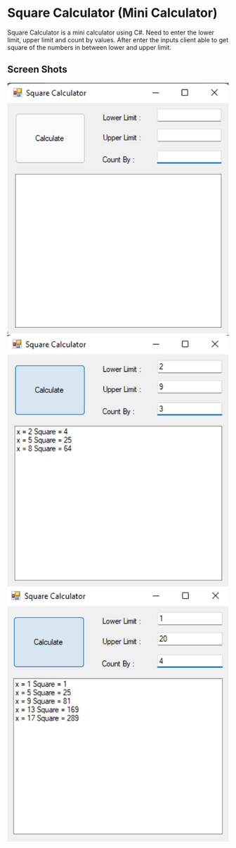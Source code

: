 # Square Calculator (Mini Calculator)

Square Calculator is a mini calculator using C#. Need to enter the lower limit, upper limit and count by values. After enter the inputs client able to get square of the numbers in between lower and upper limit.

## Screen Shots
<img src="ReadMe/img1.png" width="600"><br>
<img src="ReadMe/img2.png" width="600"><br>
<img src="ReadMe/img3.png" width="600"><br>
